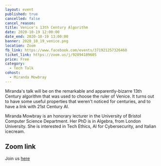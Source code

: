 ```yaml
---
layout: event
published: true
cancelled: false
cancel_reason:
title: Venice's 13th Century Algorithm
date: 2020-10-19 12:00:00
date_end: 2020-10-19 13:00:00
banner: 2020_10_19_venice.png
location: Zoom
fb_link: https://www.facebook.com/events/371921257326460
ticket_link: https://zoom.us/j/92094189605
price: Free
category:
  - Tech Talk
cohost:
  - Miranda Mowbray
---
```


Miranda's talk will be on the remarkable and apparently-bizarre 13th Century algorithm that was used to choose the ruler of Venice. It turns out to have some useful properties that weren't noticed for centuries, and to have a link with 21st Century AI.

Miranda Mowbray is an honorary lecturer in the University of Bristol Computer Science Department. Her PhD is in Algebra, from London University. She is interested in Tech Ethics, AI for Cybersecurity, and Italian icecream.

## Zoom link

Join us [ here ](https://zoom.us/j/92094189605)
